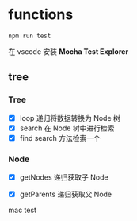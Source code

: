 # functions

```
npm run test
```

在 vscode 安装 **Mocha Test Explorer**

## tree

### Tree

-   [x] loop 递归将数据转换为 Node 树
-   [x] search 在 Node 树中进行检索
-   [x] find search 方法检索一个

### Node

-   [x] getNodes 递归获取子 Node
-   [x] getParents 递归获取父 Node


mac test